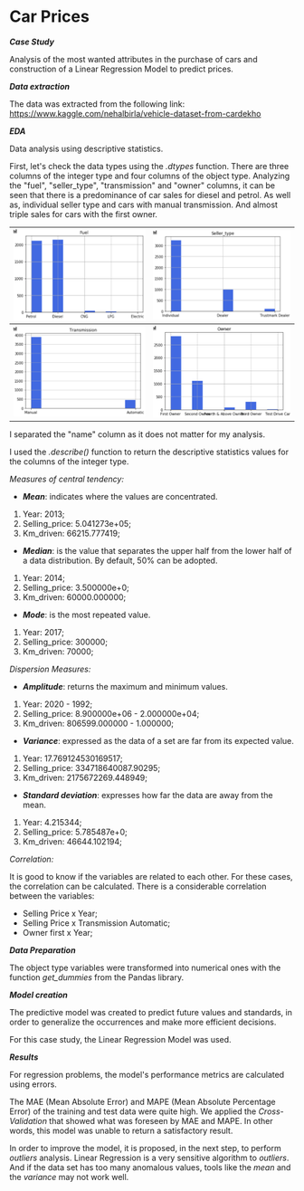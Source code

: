 # Car Prices

**_Case Study_**

Analysis of the most wanted attributes in the purchase of cars and construction of a Linear Regression Model to predict prices.

**_Data extraction_**

The data was extracted from the following link: https://www.kaggle.com/nehalbirla/vehicle-dataset-from-cardekho

**_EDA_**

Data analysis using descriptive statistics.

First, let's check the data types using the _.dtypes_ function. There are three columns of the integer type and four columns of the object type.
Analyzing the "fuel", "seller_type", "transmission" and "owner" columns, it can be seen that there is a predominance of car sales for diesel and petrol. As well as, individual seller type and cars with manual transmission. And almost triple sales for cars with the first owner.

| ![](/Graphics/Fuel.png) | ![](./Graphics/Seller_type.png) |
|:-:|:-:|
| ![](/Graphics/Transmission.png) | ![](./Graphics/Owner.png) |

I separated the "name" column as it does not matter for my analysis.

I used the _.describe()_ function to return the descriptive statistics values for the columns of the integer type. 

_Measures of central tendency:_

- **_Mean_**: indicates where the values are concentrated. 

1. Year: 2013;
2. Selling_price: 5.041273e+05;
3. Km_driven: 66215.777419;

- **_Median_**: is the value that separates the upper half from the lower half of a data distribution. By default, 50% can be adopted.

1. Year: 2014;
2. Selling_price: 3.500000e+0;
3. Km_driven: 60000.000000;

- **_Mode_**: is the most repeated value.

1. Year: 2017;
2. Selling_price: 300000;
3. Km_driven: 70000;

_Dispersion Measures:_

- **_Amplitude_**: returns the maximum and minimum values.

1. Year: 2020 - 1992;
2. Selling_price: 8.900000e+06 - 2.000000e+04;
3. Km_driven: 806599.000000 - 1.000000;

- **_Variance_**: expressed as the data of a set are far from its expected value.

1. Year: 17.769124530169517;
2. Selling_price: 334718640087.90295;
3. Km_driven: 2175672269.448949;

- **_Standard deviation_**: expresses how far the data are away from the mean.

1. Year: 4.215344;
2. Selling_price: 5.785487e+0;
3. Km_driven: 46644.102194;

 _Correlation:_

It is good to know if the variables are related to each other. For these cases, the correlation can be calculated. There is a considerable correlation between the variables:
- Selling Price x Year;
- Selling Price x Transmission Automatic;
- Owner first x Year;

**_Data Preparation_**

The object type variables were transformed into numerical ones with the function _get_dummies_ from the Pandas library.

**_Model creation_**

The predictive model was created to predict future values and standards, in order to generalize the occurrences and make more efficient decisions.

For this case study, the Linear Regression Model was used.

**_Results_**

For regression problems, the model's performance metrics are calculated using errors.

The MAE (Mean Absolute Error) and MAPE (Mean Absolute Percentage Error) of the training and test data were quite high. We applied the _Cross-Validation_ that showed what was foreseen by MAE and MAPE. In other words, this model was unable to return a satisfactory result. 

In order to improve the model, it is proposed, in the next step, to perform _outliers_ analysis. Linear Regression is a very sensitive algorithm to _outliers_. And if the data set has too many anomalous values, tools like the _mean_ and the _variance_ may not work well.


